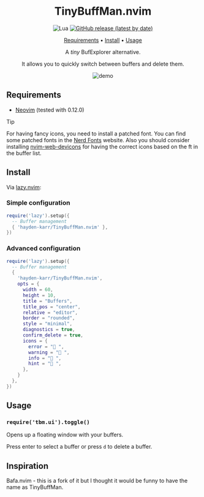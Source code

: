 <div align="center">

# TinyBuffMan.nvim

![Lua](https://img.shields.io/badge/Made%20with%20Lua-blueviolet.svg?style=for-the-badge&logo=lua)
[![GitHub release (latest by date)](https://img.shields.io/github/v/release/mistweaverco/bafa.nvim?style=for-the-badge)](https://github.com/mistweaverco/bafa.nvim/releases/latest)

[Requirements](#requirements) • [Install](#install) • [Usage](#usage)

<p></p>

A _tiny_ BufExplorer alternative.

It allows you to quickly switch between buffers and delete them.

<p></p>

![demo](demo.png)

<p></p>

</div>

## Requirements

- [Neovim](https://github.com/neovim/neovim) (tested with 0.12.0)

> [!TIP]
> For having fancy icons, you need to install a patched font.
> You can find some patched fonts in the [Nerd Fonts](https://www.nerdfonts.com/) website.
> Also you should consider installing [nvim-web-devicons](https://github.com/nvim-tree/nvim-web-devicons)
> for having the correct icons based on the ft in the buffer list.

## Install

Via [lazy.nvim](https://github.com/folke/lazy.nvim):

### Simple configuration

```lua
require('lazy').setup({
  -- Buffer management
  { 'hayden-karr/TinyBuffMan.nvim' },
})
```

### Advanced configuration

```lua
require('lazy').setup({
  -- Buffer management
  {
    'hayden-karr/TinyBuffMan.nvim',
    opts = {
      width = 60,
      height = 10,
      title = "Buffers",
      title_pos = "center",
      relative = "editor",
      border = "rounded",
      style = "minimal",
      diagnostics = true,
      confirm_delete = true,
      icons = {
        error = " ",
        warning = " ",
        info = " ",
        hint = " ",
      },
    }
  },
})

```

## Usage

### `require('tbm.ui').toggle()`

Opens up a floating window with your buffers.

Press enter to select a buffer or press `d` to delete a buffer.

## Inspiration

Bafa.nvim - this is a fork of it but I thought it would be
funny to have the name as TinyBuffMan.

